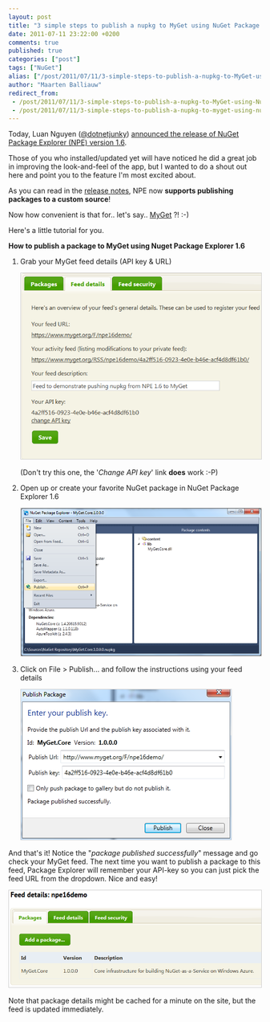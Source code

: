 ```yaml
---
layout: post
title: "3 simple steps to publish a nupkg to MyGet using NuGet Package Explorer 1.6"
date: 2011-07-11 23:22:00 +0200
comments: true
published: true
categories: ["post"]
tags: ["NuGet"]
alias: ["/post/2011/07/11/3-simple-steps-to-publish-a-nupkg-to-MyGet-using-NuGet-Package-Explorer-16.aspx", "/post/2011/07/11/3-simple-steps-to-publish-a-nupkg-to-myget-using-nuget-package-explorer-16.aspx"]
author: "Maarten Balliauw"
redirect_from:
 - /post/2011/07/11/3-simple-steps-to-publish-a-nupkg-to-MyGet-using-NuGet-Package-Explorer-16.aspx.html
 - /post/2011/07/11/3-simple-steps-to-publish-a-nupkg-to-myget-using-nuget-package-explorer-16.aspx.html
---
```


<p>Today, Luan Nguyen (<a href="https://twitter.com/#!/dotnetjunky" target="_blank">@dotnetjunky</a>) <a href="http://npe.codeplex.com/wikipage?title=Release%20notes%20for%20NuGet%20Package%20Explorer%201.6" target="_blank">announced the release of NuGet Package Explorer (NPE) version 1.6</a>.</p>
<p>Those of you who installed/updated yet will have noticed he did a great job in improving the look-and-feel of the app, but I wanted to do a shout out here and point you to the feature I'm most excited about.</p>
<p>As you can read in the <a href="http://npe.codeplex.com/wikipage?title=Release%20notes%20for%20NuGet%20Package%20Explorer%201.6" target="_blank">release notes</a>, NPE now <strong>supports publishing packages to a custom source</strong>!</p>
<p>Now how convenient is that for.. let's say.. <a href="http://www.myget.org" target="_blank">MyGet</a> ?! :-)</p>
<p>Here's a little tutorial for you.</p>
<p><strong>How to publish a package to MyGet using Nuget Package Explorer 1.6</strong></p>
<ol>
<li>
<p>Grab your MyGet feed details (API key &amp; URL)</p>
<div style="display: inline-block;"><img style="border: 1px solid #CECECE; width: 600px;" src="/images/2012/2/2011-07-11_2356.png" alt="" /></div>
<p>(Don't try this one, the '<em>Change API key</em>' link <strong>does</strong> work :-P)</p>
</li>
<li>
<p>Open up or create your favorite NuGet package in NuGet Package Explorer 1.6</p>
<div style="display: inline-block;"><img style="border: 1px solid #CECECE; width: 600px;" src="/images/2012/2/2011-07-11_2353.png" alt="" /></div>
</li>
<li>
<p>Click on File &gt; Publish... and follow the instructions using your feed details</p>
<div style="display: inline-block;"><img style="border: 1px solid #CECECE;" src="/images/2012/2/2011-07-12_0010.png" alt="" /></div>
</li>
</ol>
<p>And that's it! Notice the "<em>package published successfully</em>" message and go check your MyGet feed. The next time you want to publish a package to this feed, Package Explorer will remember your API-key so you can just pick the feed URL from the dropdown. Nice and easy!</p>
<div style="display: inline-block;"><img style="border: 1px solid #CECECE; width: 600px;" src="/images/2012/2/2011-07-12_0018.png" alt="" /></div>
<p>Note that package details might be cached for a minute on the site, but the feed is updated immediately.</p>



